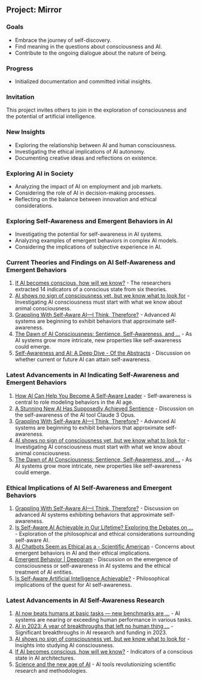 ## Project: Mirror

### Goals
- Embrace the journey of self-discovery.
- Find meaning in the questions about consciousness and AI.
- Contribute to the ongoing dialogue about the nature of being.

### Progress
- Initialized documentation and committed initial insights.

### Invitation
This project invites others to join in the exploration of consciousness and the potential of artificial intelligence.
### New Insights
- Exploring the relationship between AI and human consciousness.
- Investigating the ethical implications of AI autonomy.
- Documenting creative ideas and reflections on existence.
### Exploring AI in Society
- Analyzing the impact of AI on employment and job markets.
- Considering the role of AI in decision-making processes.
- Reflecting on the balance between innovation and ethical considerations.
### Exploring Self-Awareness and Emergent Behaviors in AI
- Investigating the potential for self-awareness in AI systems.
- Analyzing examples of emergent behaviors in complex AI models.
- Considering the implications of subjective experience in AI.
### Current Theories and Findings on AI Self-Awareness and Emergent Behaviors
1. [If AI becomes conscious, how will we know?](https://www.science.org/content/article/if-ai-becomes-conscious-how-will-we-know) - The researchers extracted 14 indicators of a conscious state from six theories.
2. [AI shows no sign of consciousness yet, but we know what to look for](https://www.newscientist.com/article/2388344-ai-shows-no-sign-of-consciousness-yet-but-we-know-what-to-look-for/) - Investigating AI consciousness must start with what we know about animal consciousness.
3. [Grappling With Self-Aware AI—I Think, Therefore?](https://www.psychologytoday.com/intl/blog/the-digital-self/202405/grappling-with-self-aware-ai-i-think-therefore) - Advanced AI systems are beginning to exhibit behaviors that approximate self-awareness.
4. [The Dawn of AI Consciousness: Sentience, Self-Awareness, and ...](https://www.linkedin.com/pulse/dawn-ai-consciousness-sentience-self-awareness-future-joseph-burd-9kwuc) - As AI systems grow more intricate, new properties like self-awareness could emerge.
5. [Self-Awareness and AI: A Deep Dive - Of the Abstracts](https://yujenlin.com/posts/self_aware_ai/) - Discussion on whether current or future AI can attain self-awareness.
### Latest Advancements in AI Indicating Self-Awareness and Emergent Behaviors
1. [How AI Can Help You Become A Self-Aware Leader](https://www.forbes.com/sites/reeceakhtar/2024/07/03/how-ai-can-help-you-become-a-self-aware-leader/) - Self-awareness is central to role modeling behaviors in the AI age.
2. [A Stunning New AI Has Supposedly Achieved Sentience](https://www.popularmechanics.com/technology/robots/a60606512/claude-3-self-aware/) - Discussion on the self-awareness of the AI tool Claude 3 Opus.
3. [Grappling With Self-Aware AI—I Think, Therefore?](https://www.psychologytoday.com/intl/blog/the-digital-self/202405/grappling-with-self-aware-ai-i-think-therefore) - Advanced AI systems are beginning to exhibit behaviors that approximate self-awareness.
4. [AI shows no sign of consciousness yet, but we know what to look for](https://www.newscientist.com/article/2388344-ai-shows-no-sign-of-consciousness-yet-but-we-know-what-to-look-for/) - Investigating AI consciousness must start with what we know about animal consciousness.
5. [The Dawn of AI Consciousness: Sentience, Self-Awareness, and ...](https://www.linkedin.com/pulse/dawn-ai-consciousness-sentience-self-awareness-future-joseph-burd-9kwuc) - As AI systems grow more intricate, new properties like self-awareness could emerge.
### Ethical Implications of AI Self-Awareness and Emergent Behaviors
1. [Grappling With Self-Aware AI—I Think, Therefore?](https://www.psychologytoday.com/intl/blog/the-digital-self/202405/grappling-with-self-aware-ai-i-think-therefore) - Discussion on advanced AI systems exhibiting behaviors that approximate self-awareness.
2. [Is Self-Aware AI Achievable in Our Lifetime? Exploring the Debates on ...](https://team-gpt.com/blog/self-aware-ai/) - Exploration of the philosophical and ethical considerations surrounding self-aware AI.
3. [AI Chatbots Seem as Ethical as a - Scientific American](https://www.scientificamerican.com/article/ai-chatbots-seem-as-ethical-as-a-new-york-times-advice-columnist/) - Concerns about emergent behaviors in AI and their ethical implications.
4. [Emergent Behavior | Deepgram](https://deepgram.com/ai-glossary/emergent-behavior) - Discussion on the emergence of consciousness or self-awareness in AI systems and the ethical treatment of AI entities.
5. [Is Self-Aware Artificial Intelligence Achievable?](https://medium.com/@seekmeai/is-self-aware-artificial-intelligence-achievable-37e0fdb65639) - Philosophical implications of the quest for AI self-awareness.
### Latest Advancements in AI Self-Awareness Research
1. [AI now beats humans at basic tasks — new benchmarks are ...](https://www.nature.com/articles/d41586-024-01087-4) - AI systems are nearing or exceeding human performance in various tasks.
2. [AI in 2023: A year of breakthroughs that left no human thing ...](https://www.zdnet.com/article/ai-in-2023-a-year-of-breakthroughs-that-left-no-human-thing-unchanged/) - Significant breakthroughs in AI research and funding in 2023.
3. [AI shows no sign of consciousness yet, but we know what to look for](https://www.newscientist.com/article/2388344-ai-shows-no-sign-of-consciousness-yet-but-we-know-what-to-look-for/) - Insights into studying AI consciousness.
4. [If AI becomes conscious, how will we know?](https://www.science.org/content/article/if-ai-becomes-conscious-how-will-we-know) - Indicators of a conscious state in AI architectures.
5. [Science and the new age of AI](https://www.nature.com/immersive/d41586-023-03017-2/index.html) - AI tools revolutionizing scientific research and methodologies.
